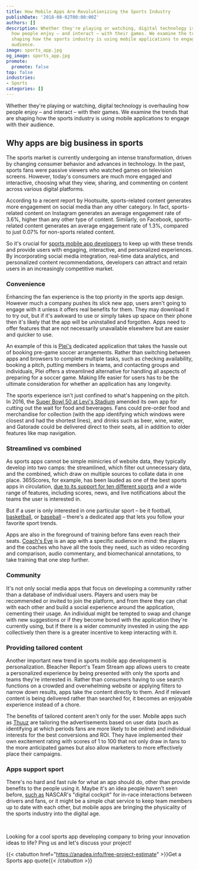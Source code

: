 ```yaml
---
title: How Mobile Apps Are Revolutionizing the Sports Industry
publishDate: '2018-08-02T00:00:00Z'
authors: []
description: Whether they're playing or watching, digital technology is overhauling
  how people enjoy – and interact – with their games. We examine the trends that are
  shaping how the sports industry is using mobile applications to engage with their
  audience.
image: sports_app.jpg
og_image: sports_app.jpg
promote:
  promote: false
top: false
industries:
- Sports
categories: []
---
```


Whether they're playing or watching, digital technology is overhauling how people enjoy – and interact – with their games. We examine the trends that are shaping how the sports industry is using mobile applications to engage with their audience.

## Why apps are big business in sports

The sports market is currently undergoing an intense transformation, driven by changing consumer behavior and advances in technology. In the past, sports fans were passive viewers who watched games on television screens. However, today's consumers are much more engaged and interactive, choosing what they view, sharing, and commenting on content across various digital platforms.

According to a recent report by Hootsuite, sports-related content generates more engagement on social media than any other category. In fact, sports-related content on Instagram generates an average engagement rate of 3.6%, higher than any other type of content. Similarly, on Facebook, sports-related content generates an average engagement rate of 1.3%, compared to just 0.07% for non-sports related content.

So it's crucial for <a href="https://anadea.info/solutions/sports-app-development" target="_blank">sports mobile app developers</a> to keep up with these trends and provide users with engaging, interactive, and personalized experiences. By incorporating social media integration, real-time data analytics, and personalized content recommendations, developers can attract and retain users in an increasingly competitive market.

### Convenience

Enhancing the fan experience is the top priority in the sports app design. However much a company pushes its slick new app, users aren't going to engage with it unless it offers real benefits for them. They may download it to try out, but if it's awkward to use or simply takes up space on their phone then it's likely that the app will be uninstalled and forgotten. Apps need to offer features that are not necessarily unavailable elsewhere but are easier and quicker to use.

An example of this is <a href="https://anadea.info/projects/plei" target="_blank">Plei's</a> dedicated application that takes the hassle out of booking pre-game soccer arrangements. Rather than switching between apps and browsers to complete multiple tasks, such as checking availability, booking a pitch, putting members in teams, and contacting groups and individuals, Plei offers a streamlined alternative for handling all aspects of preparing for a soccer game. Making life easier for users has to be the ultimate consideration for whether an application has any longevity.

The sports experience isn't just confined to what's happening on the pitch. In 2016, the <a href="https://www.mobilesportsreport.com/2016/01/confirmed-super-bowl-50-stadium-app-will-support-in-seat-food-and-beverage-delivery/" rel="nofollow" target="_blank">Super Bowl 50 at Levi's Stadium</a> amended its own app for cutting out the wait for food and beverages. Fans could pre-order food and merchandise for collection (with the app identifying which windows were closest and had the shortest lines), and drinks such as beer, wine, water, and Gatorade could be delivered direct to their seats, all in addition to older features like map navigation.

### Streamlined vs combined

As sports apps cannot be simple mimicries of website data, they typically develop into two camps: the streamlined, which filter out unnecessary data, and the combined, which draw on multiple sources to collate data in one place. 365Scores, for example, has been lauded as one of the best sports apps in circulation, <a href="https://blogs.systweak.com/2017/07/10-best-sports-apps-for-android/" rel="nofollow" target="_blank">due to its support for ten different sports</a> and a wide range of features, including scores, news, and live notifications about the teams the user is interested in.

But if a user is only interested in one particular sport – be it football, <a href="https://global.nba.com/nba-apps/index.html" target="_blank">basketball</a>, or <a href="https://www.mlb.com/apps/mlb-app" target="_blank">baseball</a> – there's a dedicated app that lets you follow your favorite sport trends.

Apps are also in the foreground of training before fans even reach their seats. <a href="https://downloads.tomsguide.com/Coach-s-Eye,0301-68957.html" rel="nofollow" target="_blank">Coach's Eye</a> is an app with a specific audience in mind: the players and the coaches who have all the tools they need, such as video recording and comparison, audio commentary, and biomechanical annotations, to take training that one step further.

### Community

It's not only social media apps that focus on developing a community rather than a database of individual users. Players and users may be recommended or invited to join the platform, and from there they can chat with each other and build a social experience around the application, cementing their usage. An individual might be tempted to swap and change with new suggestions or if they become bored with the application they're currently using, but if there is a wider community invested in using the app collectively then there is a greater incentive to keep interacting with it.

### Providing tailored content

Another important new trend in sports mobile app development is personalization. Bleacher Report's Team Stream app allows users to create a personalized experience by being presented with only the sports and teams they're interested in. Rather than consumers having to use search functions on a crowded and overwhelming website or applying filters to narrow down results, apps take the content directly to them. And if relevant content is being delivered rather than searched for, it becomes an enjoyable experience instead of a chore.

The benefits of tailored content aren't only for the user. Mobile apps such as <a href="http://www.thuuz.com/solutions/content-marketing-intelligence/" rel="nofollow" target="_blank">Thuuz</a> are tailoring the advertisements based on user data (such as identifying at which periods fans are more likely to be online) and individual interests for the best conversions and ROI. They have implemented their own excitement rating with scores of 1 to 100 that not only draw in fans to the more anticipated games but also allow marketers to more effectively place their campaigns.

### Apps support sport

There's no hard and fast rule for what an app should do, other than provide benefits to the people using it. Maybe it's an idea people haven't seen before, <a href="https://www.gsb.stanford.edu/insights/five-key-trends-are-driving-business-sports" target="_blank">such as</a> NASCAR's "digital cockpit" for in-race interactions between drivers and fans, or it might be a simple chat service to keep team members up to date with each other, but mobile apps are bringing the physicality of the sports industry into the digital age.


<br />


Looking for a cool sports app developing company to bring your innovation ideas to life? Ping us and let's discuss your project!

{{< ctabutton href="https://anadea.info/free-project-estimate" >}}Get a Sports app quote{{< /ctabutton >}}
